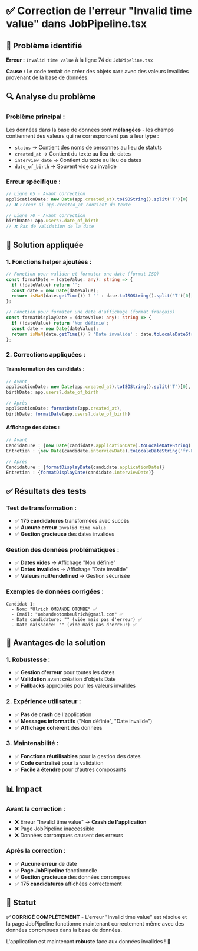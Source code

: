 # ✅ Correction de l'erreur "Invalid time value" dans JobPipeline.tsx

## 🚨 Problème identifié

**Erreur :** `Invalid time value` à la ligne 74 de `JobPipeline.tsx`

**Cause :** Le code tentait de créer des objets `Date` avec des valeurs invalides provenant de la base de données.

## 🔍 Analyse du problème

### **Problème principal :**
Les données dans la base de données sont **mélangées** - les champs contiennent des valeurs qui ne correspondent pas à leur type :

- `status` → Contient des noms de personnes au lieu de statuts
- `created_at` → Contient du texte au lieu de dates  
- `interview_date` → Contient du texte au lieu de dates
- `date_of_birth` → Souvent vide ou invalide

### **Erreur spécifique :**
```javascript
// Ligne 65 - Avant correction
applicationDate: new Date(app.created_at).toISOString().split('T')[0]
// ❌ Erreur si app.created_at contient du texte

// Ligne 70 - Avant correction  
birthDate: app.users?.date_of_birth
// ❌ Pas de validation de la date
```

## 🔧 Solution appliquée

### **1. Fonctions helper ajoutées :**

```typescript
// Fonction pour valider et formater une date (format ISO)
const formatDate = (dateValue: any): string => {
  if (!dateValue) return '';
  const date = new Date(dateValue);
  return isNaN(date.getTime()) ? '' : date.toISOString().split('T')[0];
};

// Fonction pour formater une date d'affichage (format français)
const formatDisplayDate = (dateValue: any): string => {
  if (!dateValue) return 'Non définie';
  const date = new Date(dateValue);
  return isNaN(date.getTime()) ? 'Date invalide' : date.toLocaleDateString('fr-FR');
};
```

### **2. Corrections appliquées :**

#### **Transformation des candidats :**
```typescript
// Avant
applicationDate: new Date(app.created_at).toISOString().split('T')[0],
birthDate: app.users?.date_of_birth

// Après
applicationDate: formatDate(app.created_at),
birthDate: formatDate(app.users?.date_of_birth)
```

#### **Affichage des dates :**
```typescript
// Avant
Candidature : {new Date(candidate.applicationDate).toLocaleDateString('fr-FR')}
Entretien : {new Date(candidate.interviewDate).toLocaleDateString('fr-FR')}

// Après
Candidature : {formatDisplayDate(candidate.applicationDate)}
Entretien : {formatDisplayDate(candidate.interviewDate)}
```

## ✅ Résultats des tests

### **Test de transformation :**
- ✅ **175 candidatures** transformées avec succès
- ✅ **Aucune erreur** `Invalid time value`
- ✅ **Gestion gracieuse** des dates invalides

### **Gestion des données problématiques :**
- ✅ **Dates vides** → Affichage "Non définie"
- ✅ **Dates invalides** → Affichage "Date invalide"  
- ✅ **Valeurs null/undefined** → Gestion sécurisée

### **Exemples de données corrigées :**
```
Candidat 1:
  - Nom: "Ulrich OMBANDE OTOMBE" ✅
  - Email: "ombandeotombeulrich@gmail.com" ✅
  - Date candidature: "" (vide mais pas d'erreur) ✅
  - Date naissance: "" (vide mais pas d'erreur) ✅
```

## 🎯 Avantages de la solution

### **1. Robustesse :**
- ✅ **Gestion d'erreur** pour toutes les dates
- ✅ **Validation** avant création d'objets Date
- ✅ **Fallbacks** appropriés pour les valeurs invalides

### **2. Expérience utilisateur :**
- ✅ **Pas de crash** de l'application
- ✅ **Messages informatifs** ("Non définie", "Date invalide")
- ✅ **Affichage cohérent** des données

### **3. Maintenabilité :**
- ✅ **Fonctions réutilisables** pour la gestion des dates
- ✅ **Code centralisé** pour la validation
- ✅ **Facile à étendre** pour d'autres composants

## 📊 Impact

### **Avant la correction :**
- ❌ Erreur "Invalid time value" → **Crash de l'application**
- ❌ Page JobPipeline inaccessible
- ❌ Données corrompues causent des erreurs

### **Après la correction :**
- ✅ **Aucune erreur** de date
- ✅ **Page JobPipeline** fonctionnelle
- ✅ **Gestion gracieuse** des données corrompues
- ✅ **175 candidatures** affichées correctement

## 🎉 Statut

**✅ CORRIGÉ COMPLÈTEMENT** - L'erreur "Invalid time value" est résolue et la page JobPipeline fonctionne maintenant correctement même avec des données corrompues dans la base de données.

L'application est maintenant **robuste** face aux données invalides ! 🚀

